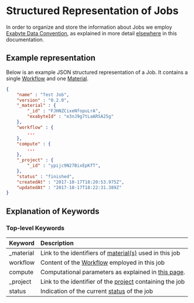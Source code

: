 # Structured Representation of Jobs

In order to organize and store the information about Jobs we employ [Exabyte Data Convention](../data-structured/overview.md), as explained in more detail [elsewhere](../entities-general/data.md) in this documentation.

## Example representation

Below is an example JSON structured representation of a Job. It contains a single [Workflow](../workflows/overview.md) and one [Material](../materials/overview.md).

```json
{
    "name" : "Test Job",
    "version" : "0.2.0",
    "_material" : {
        "_id" : "FJHNZCixeNfopuLrA",
        "exabyteId" : "e3nJ9g7tLaARSA25g"
    },
    "workflow" : {
        ...
    },
    "compute" : {
        ...
    },
    "_project" : {
        "_id" : "ypijc9N27BixEpKfT",
    },
    "status" : "finished",
    "createdAt" : "2017-10-17T18:20:53.975Z",
    "updatedAt" : "2017-10-17T18:22:31.389Z"
}
```

## Explanation of Keywords

### Top-level Keywords

| Keyword    |   Description      |  
| :-------- |:----------- |
| _material |  Link to the identifiers of [material(s)](../materials/data.md) used in this job   | 
| workflow |  Content of the [Workflow](../workflows/data/data.md) employed in this job | 
| compute | Computational parameters as explained in [this page](../infrastructure/compute/data.md). |
| _project  | Link to the identifier of the [project](projects.md) containing the job  |
| status |   Indication of the current [status](status.md) of the job |  

